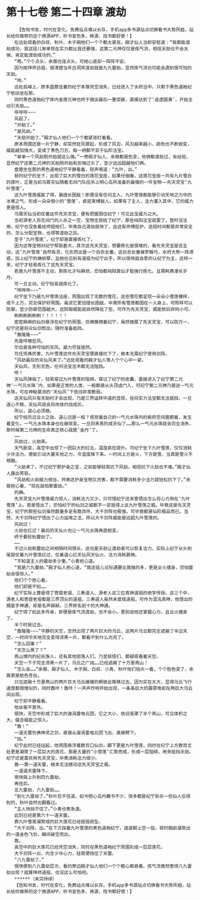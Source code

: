 # 第十七卷 第二十四章 渡劫
        【告知书友，时代在变化，免费站点难以长存，手机app多书源站点切换看书大势所趋，站长给你推荐的这个换源APP，听书音色多、换源、找书都好使！】
       在远处观看的白叔、秋叶、木子朔他们一个个都太紧张，殿才仙人当即安慰道：“我都能渡劫成功，我这徒儿单单现在实力都比我还要强，这第二元神仅仅是炼气流，相信天劫也不会太强，肯定能渡劫成功的。”
       “嗯。”个个点头，余薇也连点头，可她心底却一阵阵不安。
       因为她拜师吕祖，很清楚当年吕洞宾渡劫就是九九雷劫，显然炼气流也可能会遇到很可怕的天劫。
       “哗。”
       远处孤峰上，原本盘膝坐着的纪宁本尊凭空消失，已经进入了水府当中。只剩下黑色道袍纪宁依旧坐在那。
       同时黑色道袍纪宁体内金莲元神也终于做出最后一重突破，直接达到了‘返虚圆满’，开始主动引天劫……
       呼呼呼~~~
       风起了。
       “开始了。”
       “是风劫。”
       “天劫开始了。”殿才仙人他们一个个都紧张盯着看。
       原本周围还是一片宁静，却突然狂风骤起，形成了风刃，风刃越来越小，颜色也不断蜕变，威能越加强大，变成了黑色刀刃，每一柄都不亚于仙阶法宝。
       “单单一个风劫刚开始就这么强。”一旁殿才仙人、余薇都是色变，他俩都渡劫过，有经验，显然纪宁这第二元神的天劫刚开始有些强过头了，至少远远超越他们俩。
       盘膝坐在那的黑色道袍纪宁平静看着，轻声喝道：“九叶，出。”
       顿时纪宁的坐下，出现了巨大的雪白的莲花宝座，如果仔细看，这莲花宝座一共有九片雪白的莲叶，正是当初乌霄天仙随着无间门队伍杀上明心岛所准备的最强的一件宝物——先天灵宝‘九叶雪莲’。
       这九叶雪莲威能了得，最擅长困敌！即便没有任何主人，九叶雪莲都能够引动天地之力中的冰寒之气，形成一朵朵很小的‘雪莲’，疯狂束缚敌人。如果有了主人，法力灌入其中，它的威力更是惊人。
       乌霄天仙当初仗着这件先天灵宝，便有把握困住纪宁！可见此宝威力之大。
       当初源老人将无间门的人杀之一空，宝物全部给了纪宁，那些纯阳法宝就罢了，暂时没法用，纪宁也没急着给师姐他们，毕竟自己渡劫就快了，且这有师傅庇护，这段时间都是非常安全的，怎么分配宝物，也得等渡劫之后。
       至于‘九叶雪莲’，纪宁却是直接炼化了。
       因为这等宝物对纪宁帮助甚大，其次这先天灵宝，想要炼化是很难的，看先天灵宝是否主动，这‘九叶雪莲’自然有灵，化形而出是一个白衣女童。这白衣女童被罗睺弓、水府大熊一阵诱惑，加上纪宁的确妖孽，且她也见到有道祖为纪宁出手，所以很快就自愿的认纪宁为主，这样一来，纪宁才轻易炼化了这先天灵宝。
       若是九叶雪莲不主动，那炼化才叫麻烦，恐怕都纯阳真仙才能强行炼化，且需耗费漫长岁月。
       可一旦主动，纪宁轻易就炼化了。
       “哗哗哗~~~”
       纪宁坐下乃是九叶雪莲法座，周围出现了无数的雪花，这些雪花都呈现一朵朵小雪莲模样，成千上万，完全保护好周围。虽说它更加擅长困敌，毕竟所有雪莲都困在一人身上，可照样可以防御，至少防御范围越大，这防御威能就自然降低了些，可作为先天灵宝，威能依旧非同小可。
       刷刷刷刷刷刷！！！！！！
       密密麻麻的仙剑悬浮在纪宁的周围，仿佛簇拥着纪宁，虽然施展了先天灵宝，可以防万一，纪宁还是将众仙剑祭出，随时准备抵挡。
       “轰隆隆~~~”
       先是呼啸狂风。
       尔后是各种可怕的天风，威力尽皆骇然。
       可任凭再厉害，九叶雪莲这件先天灵宝便直接抗下了，根本无需纪宁使用剑阵。
       “风劫最后的天仙风来了。”远处观看的殿才仙人等人个个心中一紧。
       天仙风，无形无色，任何法宝法术都无法阻挡。
       呼！
       天仙风降临了，轻易穿过九叶雪莲的阻碍，穿过了纪宁的皮囊，直接进入了纪宁第二元神‘一气元水珠’内，如果是正常的人类，一般都是从头顶卤门入，可纪宁第二元神乃是这一气元水珠，可在神秘莫测的‘天仙风’下依旧非常脆弱。
       这天仙风只有天劫时才会出现，乃是三界运转中道的显现，任何实力法宝都无法抵挡，一旦道心不稳，天仙风就会将肉体灼烧成灰。
       所以，道心必须稳。
       纪宁经历过业火之劫，道心岂是一般？感觉着自己的一气元水珠内的紫府空间震颤着，发生着变化，一气元水珠本身也在被改变。一旦将来真的成天仙了……那么一气元水珠就会完全消失，那时候第二元神的生命真正核心就是‘金丹’了。
       ……
       风劫过，火劫来。
       天气剧变，高空中出现了一团巨大的红云，温度疯狂提升。可纪宁坐下九叶雪莲，仅仅消耗少许法力，便能引动大量天地之力，令温度降下来。一时间上方是火，下方是雪，当真是雪火不相融。
       “火劫来了。不过纪宁那护身之宝，之前能够轻易抗下风劫，相信抗下火劫也不难。”殿才仙人露出笑容。
       “风劫和火劫威力相当，师弟这护身宝物又厉害，都不需要消耗多少法力就轻松抗下了。”余薇担心着，“现在就怕那雷劫。”
       的确。
       先天灵宝九叶雪莲威力惊人，消耗法力又少，只可惜纪宁还未曾悟出怎么将心力用在‘九叶雪莲’上。若是悟出了，恐怕纪宁的仙剑之威都不一定抵得上这九叶雪莲之威。毕竟这是先天灵宝，纪宁的那些仙剑虽然数量多足有数百件、大千剑阵也极强，可毕竟都是仙阶极品而已。当然，大千剑阵纪宁悟出了心力运用之法，所以大千剑阵威能是远超九叶雪莲的。
       风劫过！
       火劫也扛过！最后的天仙火也让一气元水珠再度蜕变。
       终于要轮到雷劫了。
       ……
       不过火劫和雷劫之间相隔时间很长，这也是天劫让渡劫者可以恢复法力，实际上纪宁从头到尾就仗着九叶雪莲扛过，仗着道心扛天仙风天仙火，法力消耗甚微。
       “不知道主人的雷劫多少重。”小青担心道。
       “我是六九雷劫。”殿才仙人担心道，“我这徒儿论际遇要比我强的多，更是业火缠身，恐怕雷劫会很惊人。”
       他们个个担心着。
       他们却是不知……
       纪宁实际上算是得了菩提老祖、三寿道人、源老人这三位真神道祖的绝学传授。这三个中，源老人和菩提老祖都是三界顶尖的道祖，三寿道人虽然未曾成道祖，可作为混沌真神，他悟出的摘星手神通，却是名声赫赫，三界排名前十的大神通。
       纪宁得了如此多传承，即便是炼气流渡劫，也不会小。更别说他还掌握心力，且业火缠身了。
       半个时辰过去。
       “轰隆隆~~~”平静的天空，忽然出现了两片巨大的乌云，这两片乌云都完全遮蔽了半边天空，一时间令天地完全变得漆黑一片，都看不到什么光亮了。
       “怎么回事？”
       “天怎么黑了？”
       燕山境内的纪氏族人，还有其他部落人们，乃至妖怪们，都疑惑看着天空。
       天空一下子完全漆黑一片了，乌云之广阔……已经遮蔽了十万里燕山！
       “怎么会……”余薇、殿才仙人、木子朔、白叔、小青、秋叶他们抬头一看，个个脸色变了，余薇更是脸色苍白。
       只见遮蔽十万里燕山的两片巨大乌云缓缓的朝彼此推移过去，因为实在太大，显得乌云飞行速度都很慢似的，同时轰咔！轰咔！一声声炸响开始出现，一条条巨大的霹雳电蛇在两巨大乌云间出现。
       纪宁却平静看着。
       他丝毫不意外。
       很快，天空中形成了巨大的漩涡雷电云团，它之大小，依旧笼罩了半个燕山，可见体积之大，蕴含威能之惊人。
       “轰！”
       一道天雷仿佛神灵之剑，直接从漩涡雷电云团飞出，直接劈下。
       “挡。”
       纪宁此时已经站起，他周围悬浮着数百口仙剑，脚下更是九叶雪莲，同时在纪宁上方数百丈处更是凝聚了一层巨大的莲花，那是大量的‘小雪莲’汇聚而成，形成一层阻碍，用来抵挡天劫。纪宁还是喜欢用先天灵宝，毕竟消耗法力很少。
       轰~~第一道天雷，根本无法撼动这先天灵宝之威。
       一道道天雷降下。
       很快就上升到四九雷劫。
       再往后。
       五九雷劫，六九雷劫……
       “到七九雷劫了。”秋叶忍不住道，如今明心岛内藏书不少，很多都是纪宁斩杀一些仙人后得到的，秋叶自然也翻看过。
       “主人快挡不住了。”小青也焦急道。
       此刻已经是第六十一道天雷。
       靠九叶雪莲凝聚成的巨大莲花已经摇摇欲坠。
       “大千剑阵，出。”在下方踩着九叶雪莲的黑色道袍纪宁，遥遥朝上空一指，顿时胸前凝聚出的一道金色飞剑，瞬间破空而出。
       轰。
       高空中的巨大莲花已经凭空消失，同时在黑色道袍纪宁周围形成一层层莲花。
       大千剑阵一出，内含少许心力，轻易便挡住了天雷。
       “八九雷劫了。”
       很快便到八九雷劫层次，看的旁边殿才仙人他们一个个都心都悬着。炼气流竟然惹得八九雷劫出现？就算拜师道祖，也没这么可怕吧。
       ******（未完待续）
       【告知书友，时代在变化，免费站点难以长存，手机app多书源站点切换看书大势所趋，站长给你推荐的这个换源APP，听书音色多、换源、找书都好使！】